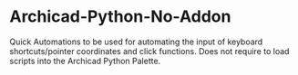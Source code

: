 # Archicad-Python-No-Addon
Quick Automations to be used for automating the input of keyboard shortcuts/pointer coordinates and click functions. Does not require to load scripts into the Archicad Python Palette.
